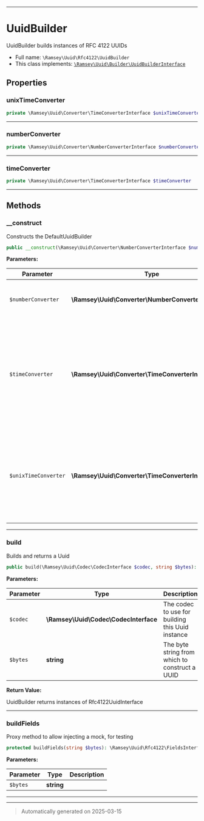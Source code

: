 ***

# UuidBuilder

UuidBuilder builds instances of RFC 4122 UUIDs



* Full name: `\Ramsey\Uuid\Rfc4122\UuidBuilder`
* This class implements:
[`\Ramsey\Uuid\Builder\UuidBuilderInterface`](../Builder/UuidBuilderInterface.md)



## Properties


### unixTimeConverter



```php
private \Ramsey\Uuid\Converter\TimeConverterInterface $unixTimeConverter
```






***

### numberConverter



```php
private \Ramsey\Uuid\Converter\NumberConverterInterface $numberConverter
```






***

### timeConverter



```php
private \Ramsey\Uuid\Converter\TimeConverterInterface $timeConverter
```






***

## Methods


### __construct

Constructs the DefaultUuidBuilder

```php
public __construct(\Ramsey\Uuid\Converter\NumberConverterInterface $numberConverter, \Ramsey\Uuid\Converter\TimeConverterInterface $timeConverter, \Ramsey\Uuid\Converter\TimeConverterInterface|null $unixTimeConverter = null): mixed
```








**Parameters:**

| Parameter | Type | Description |
|-----------|------|-------------|
| `$numberConverter` | **\Ramsey\Uuid\Converter\NumberConverterInterface** | The number converter to<br />use when constructing the Uuid |
| `$timeConverter` | **\Ramsey\Uuid\Converter\TimeConverterInterface** | The time converter to use<br />for converting Gregorian time extracted from version 1, 2, and 6<br />UUIDs to Unix timestamps |
| `$unixTimeConverter` | **\Ramsey\Uuid\Converter\TimeConverterInterface&#124;null** | The time converter<br />to use for converter Unix Epoch time extracted from version 7 UUIDs<br />to Unix timestamps |





***

### build

Builds and returns a Uuid

```php
public build(\Ramsey\Uuid\Codec\CodecInterface $codec, string $bytes): \Ramsey\Uuid\Rfc4122\UuidInterface
```








**Parameters:**

| Parameter | Type | Description |
|-----------|------|-------------|
| `$codec` | **\Ramsey\Uuid\Codec\CodecInterface** | The codec to use for building this Uuid instance |
| `$bytes` | **string** | The byte string from which to construct a UUID |


**Return Value:**

UuidBuilder returns instances of Rfc4122UuidInterface




***

### buildFields

Proxy method to allow injecting a mock, for testing

```php
protected buildFields(string $bytes): \Ramsey\Uuid\Rfc4122\FieldsInterface
```








**Parameters:**

| Parameter | Type | Description |
|-----------|------|-------------|
| `$bytes` | **string** |  |





***


***
> Automatically generated on 2025-03-15
